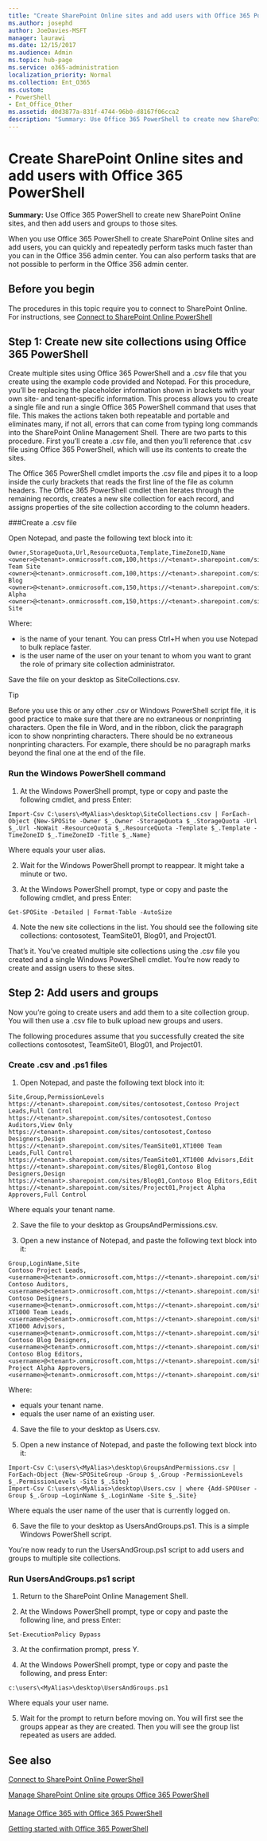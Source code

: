 ```yaml
---
title: "Create SharePoint Online sites and add users with Office 365 PowerShell"
ms.author: josephd
author: JoeDavies-MSFT
manager: laurawi
ms.date: 12/15/2017
ms.audience: Admin
ms.topic: hub-page
ms.service: o365-administration
localization_priority: Normal
ms.collection: Ent_O365
ms.custom: 
- PowerShell
- Ent_Office_Other
ms.assetid: d0d3877a-831f-4744-96b0-d8167f06cca2
description: "Summary: Use Office 365 PowerShell to create new SharePoint Online sites, and then add users and groups to those sites."
---
```


# Create SharePoint Online sites and add users with Office 365 PowerShell

 **Summary:** Use Office 365 PowerShell to create new SharePoint Online sites, and then add users and groups to those sites.

When you use Office 365 PowerShell to create SharePoint Online sites and add users, you can quickly and repeatedly perform tasks much faster than you can in the Office 356 admin center. You can also perform tasks that are not possible to perform in the Office 356 admin center. 

## Before you begin

The procedures in this topic require you to connect to SharePoint Online. For instructions, see [Connect to SharePoint Online PowerShell](https://docs.microsoft.com/en-us/powershell/sharepoint/sharepoint-online/connect-sharepoint-online?view=sharepoint-ps)

## Step 1: Create new site collections using Office 365 PowerShell

Create multiple sites using Office 365 PowerShell and a .csv file that you create using the example code provided and Notepad. For this procedure, you’ll be replacing the placeholder information shown in brackets with your own site- and tenant-specific information. This process allows you to create a single file and run a single Office 365 PowerShell command that uses that file. This makes the actions taken both repeatable and portable and eliminates many, if not all, errors that can come from typing long commands into the SharePoint Online Management Shell. There are two parts to this procedure. First you’ll create a .csv file, and then you’ll reference that .csv file using Office 365 PowerShell, which will use its contents to create the sites.

The Office 365 PowerShell cmdlet imports the .csv file and pipes it to a loop inside the curly brackets that reads the first line of the file as column headers. The Office 365 PowerShell cmdlet then iterates through the remaining records, creates a new site collection for each record, and assigns properties of the site collection according to the column headers.

###Create a .csv file

Open Notepad, and paste the following text block into it:

```
Owner,StorageQuota,Url,ResourceQuota,Template,TimeZoneID,Name
<owner>@<tenant>.onmicrosoft.com,100,https://<tenant>.sharepoint.com/sites/TeamSite01,25,EHS#1,10,Contoso Team Site
<owner>@<tenant>.onmicrosoft.com,100,https://<tenant>.sharepoint.com/sites/Blog01,25,BLOG#0,10,Contoso Blog
<owner>@<tenant>.onmicrosoft.com,150,https://<tenant>.sharepoint.com/sites/Project01,25,PROJECTSITE#0,10,Project Alpha
<owner>@<tenant>.onmicrosoft.com,150,https://<tenant>.sharepoint.com/sites/Community01,25,COMMUNITY#0,10,Community Site
```
Where:
- <tenant> is the name of your tenant. You can press Ctrl+H when you use Notepad to bulk replace faster.
- <owner> is the user name of the user on your tenant to whom you want to grant the role of primary site collection administrator.

Save the file on your desktop as SiteCollections.csv.

 > [!TIP]
> Before you use this or any other .csv or Windows PowerShell script file, it is good practice to make sure that there are no extraneous or nonprinting characters. Open the file in Word, and in the ribbon, click the paragraph icon to show nonprinting characters. There should be no extraneous nonprinting characters. For example, there should be no paragraph marks beyond the final one at the end of the file.

### Run the Windows PowerShell command

1. At the Windows PowerShell prompt, type or copy and paste the following cmdlet, and press Enter:

```
Import-Csv C:\users\<MyAlias>\desktop\SiteCollections.csv | ForEach-Object {New-SPOSite -Owner $_.Owner -StorageQuota $_.StorageQuota -Url $_.Url -NoWait -ResourceQuota $_.ResourceQuota -Template $_.Template -TimeZoneID $_.TimeZoneID -Title $_.Name}
```
Where <MyAlias> equals your user alias.

2. Wait for the Windows PowerShell prompt to reappear. It might take a minute or two.

3. At the Windows PowerShell prompt, type or copy and paste the following cmdlet, and press Enter:

```
Get-SPOSite -Detailed | Format-Table -AutoSize
```

4. Note the new site collections in the list. You should see the following site collections: contosotest, TeamSite01, Blog01, and Project01.

That’s it. You’ve created multiple site collections using the .csv file you created and a single Windows PowerShell cmdlet. You’re now ready to create and assign users to these sites.

## Step 2: Add users and groups

Now you’re going to create users and add them to a site collection group. You will then use a .csv file to bulk upload new groups and users.

The following procedures assume that you successfully created the site collections contosotest, TeamSite01, Blog01, and Project01.

### Create .csv and .ps1 files

1. Open Notepad, and paste the following text block into it:

```
Site,Group,PermissionLevels
https://<tenant>.sharepoint.com/sites/contosotest,Contoso Project Leads,Full Control
https://<tenant>.sharepoint.com/sites/contosotest,Contoso Auditors,View Only
https://<tenant>.sharepoint.com/sites/contosotest,Contoso Designers,Design
https://<tenant>.sharepoint.com/sites/TeamSite01,XT1000 Team Leads,Full Control
https://<tenant>.sharepoint.com/sites/TeamSite01,XT1000 Advisors,Edit
https://<tenant>.sharepoint.com/sites/Blog01,Contoso Blog Designers,Design
https://<tenant>.sharepoint.com/sites/Blog01,Contoso Blog Editors,Edit
https://<tenant>.sharepoint.com/sites/Project01,Project Alpha Approvers,Full Control
```
Where <tenant> equals your tenant name.

2. Save the file to your desktop as GroupsAndPermissions.csv.

3. Open a new instance of Notepad, and paste the following text block into it:

```
Group,LoginName,Site
Contoso Project Leads,<username>@<tenant>.onmicrosoft.com,https://<tenant>.sharepoint.com/sites/contosotest
Contoso Auditors,<username>@<tenant>.onmicrosoft.com,https://<tenant>.sharepoint.com/sites/contosotest
Contoso Designers,<username>@<tenant>.onmicrosoft.com,https://<tenant>.sharepoint.com/sites/contosotest
XT1000 Team Leads,<username>@<tenant>.onmicrosoft.com,https://<tenant>.sharepoint.com/sites/TeamSite01
XT1000 Advisors,<username>@<tenant>.onmicrosoft.com,https://<tenant>.sharepoint.com/sites/TeamSite01
Contoso Blog Designers,<username>@<tenant>.onmicrosoft.com,https://<tenant>.sharepoint.com/sites/Blog01
Contoso Blog Editors,<username>@<tenant>.onmicrosoft.com,https://<tenant>.sharepoint.com/sites/Blog01
Project Alpha Approvers,<username>@<tenant>.onmicrosoft.com,https://<tenant>.sharepoint.com/sites/Project01
```
Where:
- <tenant> equals your tenant name.
- <username> equals the user name of an existing user.

4. Save the file to your desktop as Users.csv.

5. Open a new instance of Notepad, and paste the following text block into it:

```
Import-Csv C:\users\<MyAlias>\desktop\GroupsAndPermissions.csv | ForEach-Object {New-SPOSiteGroup -Group $_.Group -PermissionLevels $_.PermissionLevels -Site $_.Site}
Import-Csv C:\users\<MyAlias>\desktop\Users.csv | where {Add-SPOUser -Group $_.Group –LoginName $_.LoginName -Site $_.Site}
```
Where <MyAlias> equals the user name of the user that is currently logged on.

6. Save the file to your desktop as UsersAndGroups.ps1. This is a simple Windows PowerShell script.

You’re now ready to run the UsersAndGroup.ps1 script to add users and groups to multiple site collections.

### Run UsersAndGroups.ps1 script

1. Return to the SharePoint Online Management Shell.

2. At the Windows PowerShell prompt, type or copy and paste the following line, and press Enter:
```
Set-ExecutionPolicy Bypass
```

3. At the confirmation prompt, press Y.

4. At the Windows PowerShell prompt, type or copy and paste the following, and press Enter:
```
c:\users\<MyAlias>\desktop\UsersAndGroups.ps1
```
Where <MyAlias> equals your user name.

5. Wait for the prompt to return before moving on. You will first see the groups appear as they are created. Then you will see the group list repeated as users are added.



## See also

[Connect to SharePoint Online PowerShell](https://docs.microsoft.com/en-us/powershell/sharepoint/sharepoint-online/connect-sharepoint-online?view=sharepoint-ps)

[Manage SharePoint Online site groups Office 365 PowerShell](manage-sharepoint-site-groups-with-powershell.md)

#### 

[Manage Office 365 with Office 365 PowerShell](manage-office-365-with-office-365-powershell.md)
  
[Getting started with Office 365 PowerShell](getting-started-with-office-365-powershell.md)

